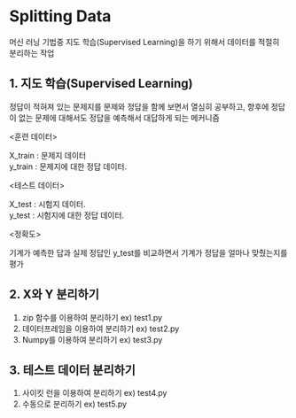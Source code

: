 # Splitting Data

머신 러닝 기법중 지도 학습(Supervised Learning)을 하기 위해서 데이터를 적절히 분리하는 작업

## 1. 지도 학습(Supervised Learning)

정답이 적혀져 있는 문제지를 문제와 정답을 함께 보면서 열심히 공부하고, 향후에 정답이 없는 문제에 대해서도 정답을 예측해서 대답하게 되는 메커니즘

<훈련 데이터>

X_train : 문제지 데이터 <br/>
y_train : 문제지에 대한 정답 데이터.

<테스트 데이터>

X_test : 시험지 데이터.<br/>
y_test : 시험지에 대한 정답 데이터.

<정확도>

기계가 예측한 답과 실제 정답인 y_test를 비교하면서 기계가 정답을 얼마나 맞췄는지를 평가

## 2. X와 Y 분리하기

1. zip 함수를 이용하여 분리하기 ex) test1.py
2. 데이터프레임을 이용하여 분리하기 ex) test2.py
3. Numpy를 이용하여 분리하기 ex) test3.py

## 3. 테스트 데이터 분리하기

1. 사이킷 런을 이용하여 분리하기 ex) test4.py
2. 수동으로 분리하기 ex) test5.py
